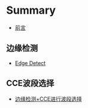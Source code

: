 # Summary
* [前言](README.md)

## 边缘检测
* [Edge Detect](Edge-detect.md)

## CCE波段选择

- [边缘检测+CCE进行波段选择](CCE_Band_Selection.md)

